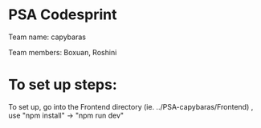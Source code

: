 # PSA Codesprint
Team name: capybaras

Team members: Boxuan, Roshini

# To set up steps:
To set up, go into the Frontend directory (ie. ../PSA-capybaras/Frontend) , use "npm install" -> "npm run dev"
